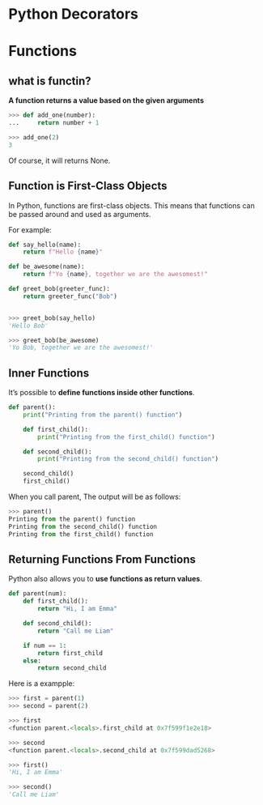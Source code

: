 Python Decorators
================

# Functions
## what is functin?
**A function returns a value based on the given arguments**

```python
>>> def add_one(number):
...     return number + 1

>>> add_one(2)
3

```
Of course, it will returns None.

## Function is First-Class Objects
In Python, functions are first-class objects. This means that functions can be passed around and used as arguments.

For example:
```python
def say_hello(name):
    return f"Hello {name}"

def be_awesome(name):
    return f"Yo {name}, together we are the awesomest!"

def greet_bob(greeter_func):
    return greeter_func("Bob")


>>> greet_bob(say_hello)
'Hello Bob'

>>> greet_bob(be_awesome)
'Yo Bob, together we are the awesomest!'
```

## Inner Functions
It’s possible to **define functions inside other functions**.
```python
def parent():
    print("Printing from the parent() function")

    def first_child():
        print("Printing from the first_child() function")

    def second_child():
        print("Printing from the second_child() function")

    second_child()
    first_child()
```

When you call parent, The output will be as follows:
```python
>>> parent()
Printing from the parent() function
Printing from the second_child() function
Printing from the first_child() function
```

## Returning Functions From Functions
Python also allows you to **use functions as return values**.
```python
def parent(num):
    def first_child():
        return "Hi, I am Emma"

    def second_child():
        return "Call me Liam"

    if num == 1:
        return first_child
    else:
        return second_child
```
Here is a exampple:
```python
>>> first = parent(1)
>>> second = parent(2)

>>> first
<function parent.<locals>.first_child at 0x7f599f1e2e18>

>>> second
<function parent.<locals>.second_child at 0x7f599dad5268>

>>> first()
'Hi, I am Emma'

>>> second()
'Call me Liam'
```
